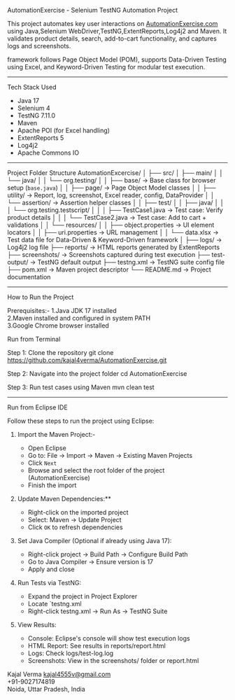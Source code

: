 AutomationExercise - Selenium TestNG Automation Project

This project automates key user interactions on [AutomationExercise.com](https://automationexercise.com) using Java,Selenium WebDriver,TestNG,ExtentReports,Log4j2 and Maven.
It validates product details, search, add-to-cart functionality, and captures logs and screenshots.

framework follows Page Object Model (POM), supports Data-Driven Testing using Excel, and Keyword-Driven Testing for modular test execution.


---

Tech Stack Used

- Java 17  
- Selenium 4  
- TestNG 7.11.0  
- Maven  
- Apache POI (for Excel handling)
- ExtentReports 5  
- Log4j2  
- Apache Commons IO  

*************************************************************************************

Project Folder Structure
AutomationExcercise/
│
├── src/
│   ├── main/
│   │   └── java/
│   │       └── org.testing/
│   │           ├── base/              → Base class for browser setup (`base.java`)
│   │           ├── page/              → Page Object Model classes
│   │           ├── utility/           → Report, log, screenshot, Excel reader, config, DataProvider
│   │           └── assertion/         → Assertion helper classes
│
│   ├── test/
│   │   ├── java/
│   │   │   └── org.testing.testscript/
│   │   │       ├── TestCase1.java     → Test case: Verify product details
│   │   │       └── TestCase2.java     → Test case: Add to cart + validations
│   │   └── resources/
│   │       ├── object.properties      → UI element locators
│   │       ├── uri.properties         → URL management
│   │       └── data.xlsx              → Test data file for Data-Driven & Keyword-Driven framework
│
├── logs/                              → Log4j2 log file
├── reports/                           → HTML reports generated by ExtentReports
├── screenshots/                       → Screenshots captured during test execution
├── test-output/                       → TestNG default output
├── testng.xml                         → TestNG suite config file
├── pom.xml                            → Maven project descriptor
└── README.md                          → Project documentation


**********************************************************************
 How to Run the Project

Prerequisites:-
1.Java JDK 17 installed  
2.Maven installed and configured in system PATH  
3.Google Chrome browser installed



Run from Terminal

Step 1: Clone the repository
git clone https://github.com/kajal4verma/AutomationExercise.git

Step 2: Navigate into the project folder
cd AutomationExercise

Step 3: Run test cases using Maven
mvn clean test

*************************************************************
Run from Eclipse IDE

Follow these steps to run the project using Eclipse:

1. Import the Maven Project:-
   - Open Eclipse
   - Go to: File → Import → Maven → Existing Maven Projects
   - Click `Next`
   - Browse and select the root folder of the project (AutomationExercise)
   - Finish the import

2. Update Maven Dependencies:**
   - Right-click on the imported project
   - Select: Maven → Update Project
   - Click `OK` to refresh dependencies

3. Set Java Compiler (Optional if already using Java 17):
   - Right-click project → Build Path → Configure Build Path
   - Go to Java Compiler → Ensure version is 17
   - Apply and close

4. Run Tests via TestNG:
   - Expand the project in Project Explorer
   - Locate `testng.xml
   - Right-click testng.xml → Run As → TestNG Suite

5. View Results:
   - Console: Eclipse's console will show test execution logs
   - HTML Report: See results in reports/report.html
   - Logs: Check logs/test-log.log
   - Screenshots: View in the screenshots/ folder or report.html



 Kajal Verma
 kajal4555v@gmail.com  
 +91-9027174819  
 Noida, Uttar Pradesh, India  
